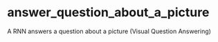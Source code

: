 # answer_question_about_a_picture
A RNN answers a question about a picture (Visual Question Answering)
